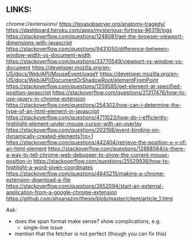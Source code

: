 LINKS:
---------------------------
chrome://extensions/
https://texasobserver.org/anatomy-tragedy/
https://dashboard.heroku.com/apps/mysterious-fortress-86319/logs
https://stackoverflow.com/questions/1248081/get-the-browser-viewport-dimensions-with-javascript
https://stackoverflow.com/questions/9431050/difference-between-window-width-vs-document-width
https://stackoverflow.com/questions/33770549/viewport-vs-window-vs-document
https://developer.mozilla.org/en-US/docs/Web/API/MouseEvent/pageY
https://developer.mozilla.org/en-US/docs/Web/API/DocumentOrShadowRoot/elementFromPoint
https://stackoverflow.com/questions/1259585/get-element-at-specified-position-javascript
https://stackoverflow.com/questions/21317476/how-to-use-jquery-in-chrome-extension
https://stackoverflow.com/questions/254302/how-can-i-determine-the-type-of-an-html-element-in-javascript
https://stackoverflow.com/questions/4711023/how-do-i-efficiently-highlight-element-under-mouse-cursor-with-an-overlay
https://stackoverflow.com/questions/203198/event-binding-on-dynamically-created-elements?rq=1
https://stackoverflow.com/questions/442404/retrieve-the-position-x-y-of-an-html-element
https://stackoverflow.com/questions/12888584/is-there-a-way-to-tell-chrome-web-debugger-to-show-the-current-mouse-position-in
https://stackoverflow.com/questions/25529936/how-to-highlight-a-word-given-coordinates
https://stackoverflow.com/questions/4845215/making-a-chrome-extension-download-a-file
https://stackoverflow.com/questions/2652094/start-an-external-application-from-a-google-chrome-extension
https://github.com/ahsanazim/thesis/blob/master/client/article_1.html



Ask:

* does the span format make sense? show complications, e.g.
    * single-line issue
* mention that the fetcher is not perfect (though you can fix this)